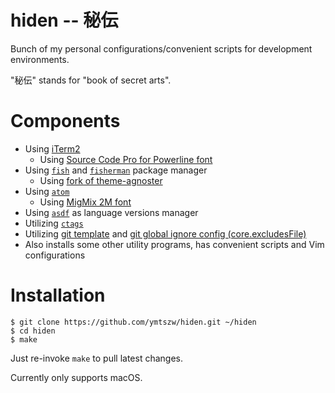 # hiden -- 秘伝

Bunch of my personal configurations/convenient scripts for development environments.

"秘伝" stands for "book of secret arts".

# Components

- Using [iTerm2](https://www.iterm2.com/)
    - Using [Source Code Pro for Powerline font](https://github.com/powerline/fonts)
- Using [`fish`](https://github.com/fish-shell/fish-shell)
  and [`fisherman`](https://github.com/fisherman/fisherman) package manager
    - Using [fork of theme-agnoster](https://github.com/ymtszw/theme-agnoster)
- Using [`atom`](https://atom.io/)
    - Using [MigMix 2M font](http://mix-mplus-ipa.osdn.jp/migmix/)
- Using [`asdf`](https://github.com/asdf-vm/asdf) as language versions manager
- Utilizing [`ctags`](http://ctags.sourceforge.net/)
- Utilizing [git template](https://git-scm.com/docs/git-init#_template_directory)
  and [git global ignore config (core.excludesFile)](https://git-scm.com/docs/git-config#git-config-coreexcludesFile)
- Also installs some other utility programs, has convenient scripts and Vim configurations


# Installation

```
$ git clone https://github.com/ymtszw/hiden.git ~/hiden
$ cd hiden
$ make
```

Just re-invoke `make` to pull latest changes.

Currently only supports macOS.
